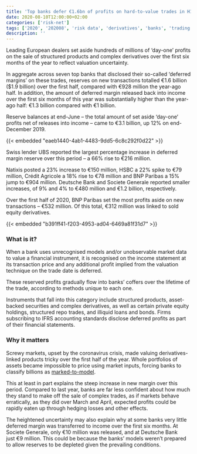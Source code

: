 ```yaml
---
title: 'Top banks defer €1.6bn of profits on hard-to-value trades in H1'
date: 2020-08-10T12:00:00+02:00
categories: ['risk-net']
tags: ['2020', '202008', 'risk data', 'derivatives', 'banks', 'trading']
description: ''
---
```


Leading European dealers set aside hundreds of millions of ‘day-one’ profits on the sale of structured products and complex derivatives over the first six months of the year to reflect valuation uncertainty.

In aggregate across seven top banks that disclosed their so-called ‘deferred margins’ on these trades, reserves on new transactions totalled €1.6 billion ($1.9 billion) over the first half, compared with €928 million the year-ago half. In addition, the amount of deferred margin released back into income over the first six months of this year was substantially higher than the year-ago half: €1.3 billion compared with €1 billion.

Reserve balances at end-June – the total amount of set aside ‘day-one’ profits net of releases into income – came to €3.1 billion, up 12% on end-December 2019.

{{< embedded "eaeb1440-4ab1-4483-9dd5-6c8c292f0d22" >}}

Swiss lender UBS reported the largest percentage increase in deferred margin reserve over this period – a 66% rise to €216 million.

Natixis posted a 23% increase to €150 million, HSBC a 22% spike to €79 million, Crédit Agricole a 18% rise to €78 million and BNP Paribas a 15% jump to €904 million. Deutsche Bank and Societe Generale reported smaller increases, of 9% and 4% to €480 million and €1.2 billion, respectively.

Over the first half of 2020, BNP Paribas set the most profits aside on new transactions – €532 million. Of this total, €312 million was linked to sold equity derivatives.

{{< embedded "b391ff41-f203-4953-ad04-6469a81f31d7" >}}

### What is it?

When a bank uses unrecognised models and/or unobservable market data to value a financial instrument, it is recognised on the income statement at its transaction price and any additional profit implied from the valuation technique on the trade date is deferred.

These reserved profits gradually flow into banks’ coffers over the lifetime of the trade, according to methods unique to each one.

Instruments that fall into this category include structured products, asset-backed securities and complex derivatives, as well as certain private equity holdings, structured repo trades, and illiquid loans and bonds. Firms subscribing to IFRS accounting standards disclose deferred profits as part of their financial statements.

### Why it matters

Screwy markets, upset by the coronavirus crisis, made valuing derivatives-linked products tricky over the first half of the year. Whole portfolios of assets became impossible to price using market inputs, forcing banks to classify billions as [marked-to-model](https://www.risk.net/risk-quantum/7659741/mark-to-model-assets-spiked-at-eurozone-banks-in-q1).

This at least in part explains the steep increase in new margin over this period. Compared to last year, banks are far less confident about how much they stand to make off the sale of complex trades, as if markets behave erratically, as they did over March and April, expected profits could be rapidly eaten up through hedging losses and other effects.

The heightened uncertainty may also explain why at some banks very little deferred margin was transferred to income over the first six months. At Societe Generale, only €10 million was released, and at Deutsche Bank just €9 million. This could be because the banks’ models weren’t prepared to allow reserves to be depleted given the prevailing conditions.

